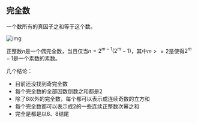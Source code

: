 ## 完全数

一个数所有的真因子之和等于这个数。

![img](https://s1.ax2x.com/2018/09/05/5BnZ3Y.png)

正整数$n$是一个偶完全数，当且仅当$n=2^{m-1}(2^m-1)$，其中$m>=2$是使得$2^m-1$是一个素数的素数。

几个结论：

* 目前还没找到奇完全数
* 每个完全数的全部因数倒数之和都是2
* 除了6以外的完全数，每个都可以表示成连续奇数的立方和
* 每个完全数都可以表示成2的一些连续正整数次幂之和
* 完全是都是以6、8结尾



